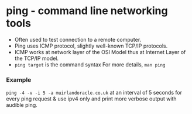 # ping - command line networking tools

- Often used to test connection to a remote computer.
- Ping uses ICMP protocol, slightly well-known TCP/IP protocols.
- ICMP works at network layer of the OSI Model thus at Internet Layer of the TCP/IP model.
- `ping target` is the command syntax
For more details, `man ping`

### Example
`ping -4 -v -i 5 -a muirlandoracle.co.uk` at an interval of 5 seconds for every ping request & use ipv4 only and print more verbose output with audible ping.
